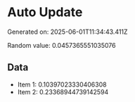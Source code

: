 # Auto Update

Generated on: 2025-06-01T11:34:43.411Z

Random value: 0.0457365551035076

## Data

- Item 1: 0.10397023330406308
- Item 2: 0.23368944739142594